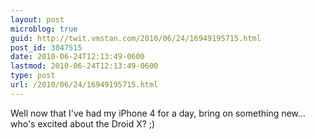 ```yaml
---
layout: post
microblog: true
guid: http://twit.vmstan.com/2010/06/24/16949195715.html
post_id: 3047515
date: 2010-06-24T12:13:49-0600
lastmod: 2010-06-24T12:13:49-0600
type: post
url: /2010/06/24/16949195715.html
---
```

Well now that I've had my iPhone 4 for a day, bring on something new... who's excited about the Droid X? ;)
